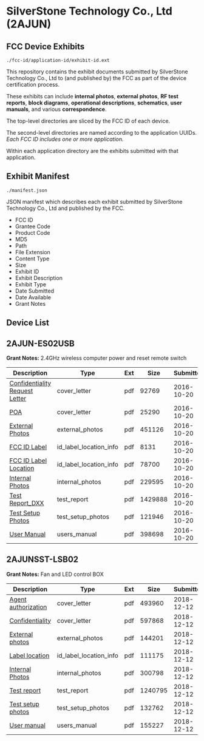 # SilverStone Technology Co., Ltd (2AJUN)
## FCC Device Exhibits

```
./fcc-id/application-id/exhibit-id.ext
```

This repository contains the exhibit documents submitted by SilverStone Technology Co., Ltd to (and published by) the FCC as part of the device certification process.

These exhibits can include **internal photos**, **external photos**, **RF test reports**, **block diagrams**, **operational descriptions**, **schematics**, **user manuals**, and various **correspondence**.

The top-level directories are sliced by the FCC ID of each device.

The second-level directories are named according to the application UUIDs. *Each FCC ID includes one or more application.*

Within each application directory are the exhibits submitted with that application. 

## Exhibit Manifest

```
./manifest.json
```

JSON manifest which describes each exhibit submitted by SilverStone Technology Co., Ltd and published by the FCC.

- FCC ID
- Grantee Code
- Product Code
- MD5
- Path
- File Extension
- Content Type
- Size
- Exhibit ID
- Exhibit Description
- Exhibit Type
- Date Submitted
- Date Available
- Grant Notes

## Device List
## 2AJUN-ES02USB
**Grant Notes:** 2.4GHz wireless computer power and reset remote switch

| Description | Type | Ext | Size | Submitted | Available |
| ----------- | ---- | --- | ---- | --------- | --------- |
| [Confidentiality Request Letter](2AJUN-ES02USB/c07f1f0062ed33041a93c9d8f0be0915/3169173.pdf) | cover_letter | pdf | 92769 | 2016-10-20 | 2016-10-20 |
| [POA](2AJUN-ES02USB/c07f1f0062ed33041a93c9d8f0be0915/3169174.pdf) | cover_letter | pdf | 25290 | 2016-10-20 | 2016-10-20 |
| [External Photos](2AJUN-ES02USB/c07f1f0062ed33041a93c9d8f0be0915/3169175.pdf) | external_photos | pdf | 451126 | 2016-10-20 | 2016-10-20 |
| [FCC ID Label](2AJUN-ES02USB/c07f1f0062ed33041a93c9d8f0be0915/3169177.pdf) | id_label_location_info | pdf | 8131 | 2016-10-20 | 2016-10-20 |
| [FCC ID Label Location](2AJUN-ES02USB/c07f1f0062ed33041a93c9d8f0be0915/3169178.pdf) | id_label_location_info | pdf | 78700 | 2016-10-20 | 2016-10-20 |
| [Internal Photos](2AJUN-ES02USB/c07f1f0062ed33041a93c9d8f0be0915/3169176.pdf) | internal_photos | pdf | 229595 | 2016-10-20 | 2016-10-20 |
| [Test Report_DXX](2AJUN-ES02USB/c07f1f0062ed33041a93c9d8f0be0915/3169179.pdf) | test_report | pdf | 1429888 | 2016-10-20 | 2016-10-20 |
| [Test Setup Photos](2AJUN-ES02USB/c07f1f0062ed33041a93c9d8f0be0915/3169180.pdf) | test_setup_photos | pdf | 121946 | 2016-10-20 | 2016-10-20 |
| [User Manual](2AJUN-ES02USB/c07f1f0062ed33041a93c9d8f0be0915/3169181.pdf) | users_manual | pdf | 398698 | 2016-10-20 | 2016-10-20 |
## 2AJUNSST-LSB02
**Grant Notes:** Fan and LED control BOX

| Description | Type | Ext | Size | Submitted | Available |
| ----------- | ---- | --- | ---- | --------- | --------- |
| [Agent authorization](2AJUNSST-LSB02/b6bfe75c9c25f9c52c8e4eb13ba649c3/4103372.pdf) | cover_letter | pdf | 493960 | 2018-12-12 | 2018-12-12 |
| [Confidentiality](2AJUNSST-LSB02/b6bfe75c9c25f9c52c8e4eb13ba649c3/4103373.pdf) | cover_letter | pdf | 597868 | 2018-12-12 | 2018-12-12 |
| [External photos](2AJUNSST-LSB02/b6bfe75c9c25f9c52c8e4eb13ba649c3/4103365.pdf) | external_photos | pdf | 144201 | 2018-12-12 | 2018-12-12 |
| [Label location](2AJUNSST-LSB02/b6bfe75c9c25f9c52c8e4eb13ba649c3/4103366.pdf) | id_label_location_info | pdf | 111175 | 2018-12-12 | 2018-12-12 |
| [Internal Photos](2AJUNSST-LSB02/b6bfe75c9c25f9c52c8e4eb13ba649c3/4103374.pdf) | internal_photos | pdf | 300798 | 2018-12-12 | 2018-12-12 |
| [Test report](2AJUNSST-LSB02/b6bfe75c9c25f9c52c8e4eb13ba649c3/4103369.pdf) | test_report | pdf | 1240795 | 2018-12-12 | 2018-12-12 |
| [Test setup photos](2AJUNSST-LSB02/b6bfe75c9c25f9c52c8e4eb13ba649c3/4103370.pdf) | test_setup_photos | pdf | 132762 | 2018-12-12 | 2018-12-12 |
| [User manual](2AJUNSST-LSB02/b6bfe75c9c25f9c52c8e4eb13ba649c3/4103371.pdf) | users_manual | pdf | 155227 | 2018-12-12 | 2018-12-12 |
